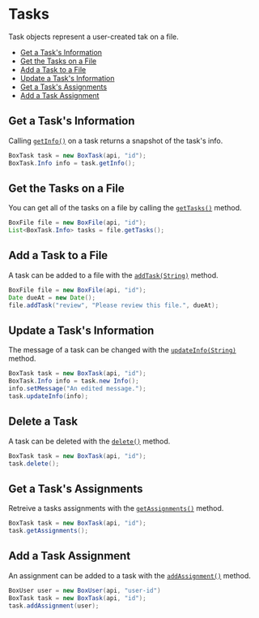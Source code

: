 Tasks
=====

Task objects represent a user-created tak on a file.

* [Get a Task's Information](#get-a-tasks-information)
* [Get the Tasks on a File](#get-the-tasks-on-a-file)
* [Add a Task to a File](#add-a-task-to-a-file)
* [Update a Task's Information](#update-a-tasks-information)
* [Get a Task's Assignments](#get-a-tasks-assignments)
* [Add a Task Assignment](#add-a-task-assignment)

Get a Task's Information
---------------------------

Calling [`getInfo()`][get-info] on a task returns a snapshot of the task's
info.

```java
BoxTask task = new BoxTask(api, "id");
BoxTask.Info info = task.getInfo();
```

[get-info]: https://box.github.io/box-java-sdk/javadoc/com/box/sdk/BoxTask.html#getInfo()

Get the Tasks on a File
--------------------------

You can get all of the tasks on a file by calling the
[`getTasks()`][get-tasks] method.

```java
BoxFile file = new BoxFile(api, "id");
List<BoxTask.Info> tasks = file.getTasks();
```

[get-tasks]: https://box.github.io/box-java-sdk/javadoc/com/box/sdk/BoxFile.html#getTasks()

Add a Task to a File
-----------------------

A task can be added to a file with the [`addTask(String)`][add-task]
method.

```java
BoxFile file = new BoxFile(api, "id");
Date dueAt = new Date();
file.addTask("review", "Please review this file.", dueAt);
```

[add-task]: https://box.github.io/box-java-sdk/javadoc/com/box/sdk/BoxFile.html#addTask(java.lang.String)

Update a Task's Information
--------------------------

The message of a task can be changed with the
[`updateInfo(String)`][update-info] method.

```java
BoxTask task = new BoxTask(api, "id");
BoxTask.Info info = task.new Info();
info.setMessage("An edited message.");
task.updateInfo(info);
```

[update-info]: https://box.github.io/box-java-sdk/javadoc/com/box/sdk/BoxTask.html#updateInfo(java.lang.String)

Delete a Task
----------------

A task can be deleted with the [`delete()`][delete] method.

```java
BoxTask task = new BoxTask(api, "id");
task.delete();
```

[delete]: https://box.github.io/box-java-sdk/javadoc/com/box/sdk/BoxTask.html#delete()

Get a Task's Assignments
----------------

Retreive a tasks assignments with the [`getAssignments()`][get-assignments] method.

```java
BoxTask task = new BoxTask(api, "id");
task.getAssignments();
```

[get-assignments]: https://box.github.io/box-java-sdk/javadoc/com/box/sdk/BoxTask.html#getAssignments()

Add a Task Assignment
----------------

An assignment can be added to a task with the [`addAssignment()`][add-assignment] method.

```java
BoxUser user = new BoxUser(api, "user-id")
BoxTask task = new BoxTask(api, "id");
task.addAssignment(user);
```

[add-assignment]: https://box.github.io/box-java-sdk/javadoc/com/box/sdk/BoxTask.html#addAssignment()
